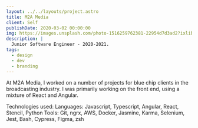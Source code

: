 ```yaml
---
layout: ../../layouts/project.astro
title: M2A Media
client: Self
publishDate: 2020-03-02 00:00:00
img: https://images.unsplash.com/photo-1516259762381-22954d7d3ad2?ixlib=rb-1.2.1&ixid=MnwxMjA3fDB8MHxwaG90by1wYWdlfHx8fGVufDB8fHx8&auto=format&fit=crop&w=1489&q=80
description: |
  Junior Software Engineer - 2020-2021.
tags:
  - design
  - dev
  - branding
---
```


At M2A Media, I worked on a number of projects for blue chip clients in the broadcasting industry. I was primarily working on the front end, using a mixture of React and Angular.

Technologies used:
Languages: Javascript, Typescript, Angular, React, Stencil, Python
Tools: Git, ngrx, AWS, Docker, Jasmine, Karma, Selenium, Jest, Bash, Cypress, Figma, zsh
